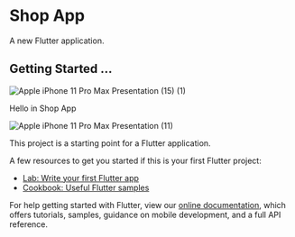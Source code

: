 # Shop App

A new Flutter application.

## Getting Started ...
![Apple iPhone 11 Pro Max Presentation (15) (1)](https://user-images.githubusercontent.com/54605034/145075574-2b5420f5-72e8-4601-a54a-eeb85329002e.png)

Hello in Shop App 

![Apple iPhone 11 Pro Max Presentation (11)](https://user-images.githubusercontent.com/54605034/145075075-3c26faa2-66dc-475c-b0f1-4bf679ce01d1.png)


This project is a starting point for a Flutter application.

A few resources to get you started if this is your first Flutter project:

- [Lab: Write your first Flutter app](https://flutter.dev/docs/get-started/codelab)
- [Cookbook: Useful Flutter samples](https://flutter.dev/docs/cookbook)

For help getting started with Flutter, view our
[online documentation](https://flutter.dev/docs), which offers tutorials,
samples, guidance on mobile development, and a full API reference.
